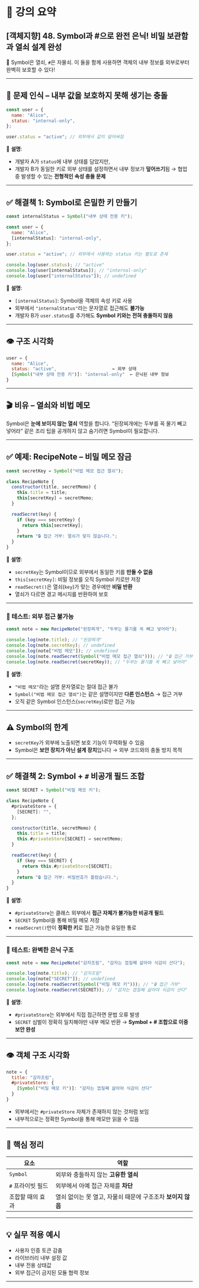 # 📘 강의 요약

## \[객체지향] 48. Symbol과 #으로 완전 은닉! 비밀 보관함과 열쇠 설계 완성

🎯 Symbol은 열쇠, `#`은 자물쇠.
이 둘을 함께 사용하면 객체의 내부 정보를 외부로부터 완벽히 보호할 수 있다!

---

## 🧠 문제 인식 – 내부 값을 보호하지 못해 생기는 충돌

```js
const user = {
  name: "Alice",
  status: "internal-only",
};

user.status = "active"; // 외부에서 값이 덮어써짐
```

🧾 **설명**:

- 개발자 A가 `status`에 내부 상태를 담았지만,
- 개발자 B가 동일한 키로 외부 상태를 설정하면서 내부 정보가 **덮어쓰기**됨
  → 협업 중 발생할 수 있는 **전형적인 속성 충돌 문제**

---

## ✅ 해결책 1: Symbol로 은밀한 키 만들기

```js
const internalStatus = Symbol("내부 상태 전용 키");

const user = {
  name: "Alice",
  [internalStatus]: "internal-only",
};

user.status = "active"; // 외부에서 사용하는 status 키는 별도로 존재

console.log(user.status); // "active"
console.log(user[internalStatus]); // "internal-only"
console.log(user["internalStatus"]); // undefined
```

🧾 **설명**:

- `[internalStatus]`: Symbol을 객체의 속성 키로 사용
- 외부에서 `"internalStatus"`라는 문자열로 접근해도 **불가능**
- 개발자 B가 `user.status`를 추가해도 **Symbol 키와는 전혀 충돌하지 않음**

---

## 👁️ 구조 시각화

```js
user = {
  name: "Alice",
  status: "active",                     ← 외부 상태
  [Symbol("내부 상태 전용 키")]: "internal-only"  ← 은닉된 내부 정보
}
```

---

## 🎬 비유 – 열쇠와 비법 메모

Symbol은 **눈에 보이지 않는 열쇠** 역할을 합니다.
“된장찌개에는 두부를 꼭 물기 빼고 넣어라” 같은 조리 팁을
공개하지 않고 숨기려면 Symbol이 필요합니다.

---

## ✅ 예제: RecipeNote – 비밀 메모 잠금

```js
const secretKey = Symbol("비법 메모 접근 열쇠");

class RecipeNote {
  constructor(title, secretMemo) {
    this.title = title;
    this[secretKey] = secretMemo;
  }

  readSecret(key) {
    if (key === secretKey) {
      return this[secretKey];
    }
    return "🔒 접근 거부: 열쇠가 맞지 않습니다.";
  }
}
```

🧾 **설명**:

- `secretKey`는 Symbol이므로 외부에서 동일한 키를 **만들 수 없음**
- `this[secretKey]`: 비밀 정보를 오직 Symbol 키로만 저장
- `readSecret()`은 열쇠(`key`)가 맞는 경우에만 **비밀 반환**
- 열쇠가 다르면 경고 메시지를 반환하여 보호

---

### 🧪 테스트: 외부 접근 불가능

```js
const note = new RecipeNote("된장찌개", "두부는 물기를 꼭 빼고 넣어라");

console.log(note.title); // "된장찌개"
console.log(note.secretKey); // undefined
console.log(note["비법 메모"]); // undefined
console.log(note.readSecret(Symbol("비법 메모 접근 열쇠"))); // "🔒 접근 거부"
console.log(note.readSecret(secretKey)); // "두부는 물기를 꼭 빼고 넣어라"
```

🧾 **설명**:

- `"비법 메모"`라는 설명 문자열로는 절대 접근 불가
- `Symbol("비법 메모 접근 열쇠")`는 같은 설명이지만 **다른 인스턴스** → 접근 거부
- 오직 같은 Symbol 인스턴스(`secretKey`)로만 접근 가능

---

## ⚠️ Symbol의 한계

- `secretKey`가 외부에 노출되면 보호 기능이 무력화될 수 있음
- Symbol은 **보안 장치가 아닌 설계 장치**입니다
  → 외부 코드와의 충돌 방지 목적

---

## ✅ 해결책 2: Symbol + `#` 비공개 필드 조합

```js
const SECRET = Symbol("비밀 메모 키");

class RecipeNote {
  #privateStore = {
    [SECRET]: "",
  };

  constructor(title, secretMemo) {
    this.title = title;
    this.#privateStore[SECRET] = secretMemo;
  }

  readSecret(key) {
    if (key === SECRET) {
      return this.#privateStore[SECRET];
    }
    return "🔒 접근 거부: 비밀번호가 틀렸습니다.";
  }
}
```

🧾 **설명**:

- `#privateStore`는 클래스 외부에서 **접근 자체가 불가능한 비공개 필드**
- `SECRET` Symbol을 통해 비밀 메모 저장
- `readSecret()`만이 **정확한 키**로 접근 가능한 유일한 통로

---

### 🧪 테스트: 완벽한 은닉 구조

```js
const note = new RecipeNote("감자조림", "감자는 껍질째 삶아야 식감이 산다");

console.log(note.title); // "감자조림"
console.log(note["SECRET"]); // undefined
console.log(note.readSecret(Symbol("비밀 메모 키"))); // "🔒 접근 거부"
console.log(note.readSecret(SECRET)); // "감자는 껍질째 삶아야 식감이 산다"
```

🧾 **설명**:

- `#privateStore`는 외부에서 직접 접근하면 문법 오류 발생
- `SECRET` 심벌이 정확히 일치해야만 내부 메모 반환
  → **Symbol + # 조합으로 이중 보안 완성**

---

## 👁️ 객체 구조 시각화

```js
note = {
  title: "감자조림",
  #privateStore: {
    [Symbol("비밀 메모 키")]: "감자는 껍질째 삶아야 식감이 산다"
  }
}
```

- 외부에서는 `#privateStore` 자체가 존재하지 않는 것처럼 보임
- 내부적으로는 정확한 Symbol을 통해 메모만 읽을 수 있음

---

## 🧠 핵심 정리

| 요소              | 역할                                                        |
| ----------------- | ----------------------------------------------------------- |
| `Symbol`          | 외부와 충돌하지 않는 **고유한 열쇠**                        |
| `#` 프라이빗 필드 | 외부에서 아예 접근 자체를 **차단**                          |
| 조합할 때의 효과  | 열쇠 없이는 못 열고, 자물쇠 때문에 구조조차 **보이지 않음** |

---

## 💡 실무 적용 예시

- 사용자 인증 토큰 감춤
- 라이브러리 내부 설정 값
- 내부 전용 상태값
- 외부 접근이 금지된 모듈 협력 정보

---
